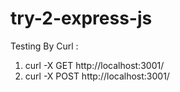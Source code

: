 # try-2-express-js

Testing By Curl :
1. curl -X GET http://localhost:3001/
2. curl -X POST http://localhost:3001/
